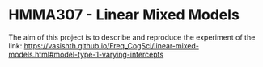 # HMMA307 - Linear Mixed Models

The aim of this project is to describe and reproduce the experiment of the link: https://vasishth.github.io/Freq_CogSci/linear-mixed-models.html#model-type-1-varying-intercepts
